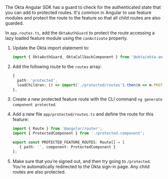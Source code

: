 The Okta Angular SDK has a guard to check for the authenticated state that you can add to protected routes. It's common in Angular to use feature modules and protect the route to the feature so that all child routes are also guarded.

In `app.routes.ts`, add the `OktaAuthGuard` to protect the route accessing a lazy loaded feature module using the `canActivate` property.

1. Update the Okta import statement to:

   ```ts
   import { OktaAuthGuard, OktaCallbackComponent } from '@okta/okta-angular';
   ```

2. Add the following route to the `routes` array:

   ```ts
   {
     path: 'protected',
     loadChildren: () => import('./protected/routes').then(m => m.PROTECTED_FEATURE_ROUTES), canActivate: [OktaAuthGuard]
   },
   ```

3. Create a new protected feature route with the CLI command `ng generate component protected`.

4. Add a new file `app/protected/routes.ts` and define the route for this feature:

   ```ts
   import { Route } from '@angular/router';
   import { ProtectedComponent } from './protected.component';

   export const PROTECTED_FEATURE_ROUTES: Route[] = [
      { path: '', component: ProtectedComponent }
   ];
   ```

5. Make sure that you’re signed out, and then try going to `/protected`. You’re automatically redirected to the Okta sign-in page. Any child routes are also protected.
